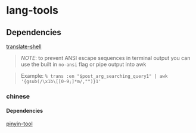 # lang-tools

## Dependencies

[translate-shell](//github.com/soimort/translate-shell)

> *NOTE*: to prevent ANSI escape sequences in terminal output you can use the built in `no-ansi` flag or pipe output into awk

> Example: `% trans :en "$post_arg_searching_query1" | awk '{gsub(/\x1b\[[0-9;]*m/,"")}1'`

### chinese

#### Dependencies

[pinyin-tool](https://github.com/briankung/pinyin-tool)
